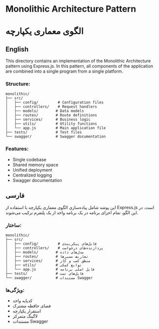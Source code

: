# Monolithic Architecture Pattern
# الگوی معماری یکپارچه

## English
This directory contains an implementation of the Monolithic Architecture pattern using Express.js. In this pattern, all components of the application are combined into a single program from a single platform.

### Structure:
```
monolithic/
├── src/
│   ├── config/         # Configuration files
│   ├── controllers/    # Request handlers
│   ├── models/        # Data models
│   ├── routes/        # Route definitions
│   ├── services/      # Business logic
│   ├── utils/         # Utility functions
│   └── app.js         # Main application file
├── tests/             # Test files
└── swagger/           # Swagger documentation
```

### Features:
- Single codebase
- Shared memory space
- Unified deployment
- Centralized logging
- Swagger documentation

## فارسی
این پوشه شامل پیاده‌سازی الگوی معماری یکپارچه با استفاده از Express.js است. در این الگو، تمام اجزای برنامه در یک برنامه واحد از یک پلتفرم ترکیب می‌شوند.

### ساختار:
```
monolithic/
├── src/
│   ├── config/         # فایل‌های پیکربندی
│   ├── controllers/    # پردازنده‌های درخواست
│   ├── models/        # مدل‌های داده
│   ├── routes/        # تعاریف مسیرها
│   ├── services/      # منطق کسب و کار
│   ├── utils/         # توابع کمکی
│   └── app.js         # فایل اصلی برنامه
├── tests/             # فایل‌های تست
└── swagger/           # مستندات Swagger
```

### ویژگی‌ها:
- کدپایه واحد
- فضای حافظه مشترک
- استقرار یکپارچه
- لاگینگ متمرکز
- مستندات Swagger 